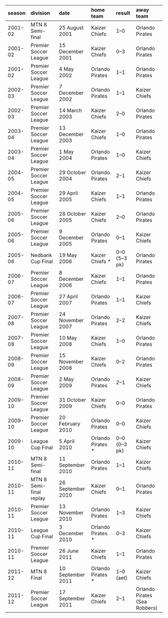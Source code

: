 | season   | division                | date              | home team         | result       | away team                     |
|:---------|:------------------------|:------------------|:------------------|:-------------|:------------------------------|
| 2001-02  | MTN 8 Semi-final        | 25 August 2001    | Kaizer Chiefs     | 1–0          | Orlando Pirates               |
| 2001-02  | Premier Soccer League   | 15 December 2001  | Kaizer Chiefs     | 0–3          | Orlando Pirates               |
| 2001-02  | Premier Soccer League   | 4 May 2002        | Orlando Pirates   | 1–1          | Orlando Pirates               |
| 2002-03  | Premier Soccer League   | 7 December 2002   | Orlando Pirates   | 1–1          | Kaizer Chiefs                 |
| 2002-03  | Premier Soccer League   | 14 March 2003     | Kaizer Chiefs     | 2–0          | Orlando Pirates               |
| 2003-04  | Premier Soccer League   | 13 December 2003  | Kaizer Chiefs     | 1–0          | Orlando Pirates               |
| 2003-04  | Premier Soccer League   | 1 May 2004        | Orlando Pirates   | 1–0          | Kaizer Chiefs                 |
| 2004-05  | Premier Soccer League   | 29 October 2004   | Orlando Pirates   | 2–1          | Kaizer Chiefs                 |
| 2004-05  | Premier Soccer League   | 29 April 2005     | Kaizer Chiefs     | 1–1          | Orlando Pirates               |
| 2005-06  | Premier Soccer League   | 28 October 2005   | Kaizer Chiefs     | 2–0          | Orlando Pirates               |
| 2005-06  | Premier Soccer League   | 9 December 2005   | Orlando Pirates   | 0–1          | Kaizer Chiefs                 |
| 2005-06  | Nedbank Cup Final       | 19 May 2006       | Kaizer Chiefs *   | 0–0 (5–3 pk) | Orlando Pirates               |
| 2006-07  | Premier Soccer League   | 8 December 2006   | Kaizer Chiefs     | 1–1          | Orlando Pirates               |
| 2006-07  | Premier Soccer League   | 27 April 2007     | Orlando Pirates   | 1–1          | Kaizer Chiefs                 |
| 2007-08  | Premier Soccer League   | 24 November 2007  | Orlando Pirates   | 2–2          | Kaizer Chiefs                 |
| 2007-08  | Premier Soccer League   | 10 May 2008       | Kaizer Chiefs     | 1–0          | Orlando Pirates               |
| 2008-09  | Premier Soccer League   | 15 November 2008  | Kaizer Chiefs     | 0–2          | Orlando Pirates               |
| 2008-09  | Premier Soccer League   | 2 May 2009        | Orlando Pirates   | 2–1          | Kaizer Chiefs                 |
| 2009-10  | Premier Soccer League   | 31 October 2009   | Kaizer Chiefs     | 0–0          | Orlando Pirates               |
| 2009-10  | Premier Soccer League   | 20 February 2010  | Orlando Pirates   | 0–0          | Kaizer Chiefs                 |
| 2009-10  | League Cup Final        | 5 April 2010      | Orlando Pirates * | 0–0 (0–3 pk) | Kaizer Chiefs                 |
| 2010-11  | MTN 8 Semi-final        | 11 September 2010 | Orlando Pirates   | 1–1          | Kaizer Chiefs                 |
| 2010-11  | MTN 8 Semi-final replay | 26 September 2010 | Kaizer Chiefs     | 0–1          | Orlando Pirates               |
| 2010-11  | Premier Soccer League   | 13 November 2010  | Orlando Pirates   | 1–3          | Kaizer Chiefs                 |
| 2010-11  | League Cup Final        | 3 December 2010   | Orlando Pirates * | 0–3          | Kaizer Chiefs                 |
| 2010-11  | Premier Soccer League   | 26 June 2011      | Kaizer Chiefs     | 1–1          | Orlando Pirates               |
| 2011-12  | MTN 8 Final             | 10 September 2011 | Orlando Pirates * | 1–0 (aet)    | Kaizer Chiefs                 |
| 2011-12  | Premier Soccer League   | 17 September 2011 | Kaizer Chiefs     | 2–1          | Orlando Pirates (Sea Robbers) |